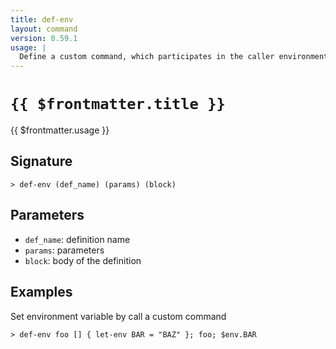 ```yaml
---
title: def-env
layout: command
version: 0.59.1
usage: |
  Define a custom command, which participates in the caller environment
---
```


# `{{ $frontmatter.title }}`

<div style='white-space: pre-wrap;'>{{ $frontmatter.usage }}</div>

## Signature

```> def-env (def_name) (params) (block)```

## Parameters

 -  `def_name`: definition name
 -  `params`: parameters
 -  `block`: body of the definition

## Examples

Set environment variable by call a custom command
```shell
> def-env foo [] { let-env BAR = "BAZ" }; foo; $env.BAR
```

